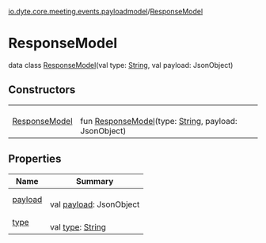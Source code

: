 [io.dyte.core.meeting.events.payloadmodel](../index.md)/[ResponseModel](index.md)

# ResponseModel


data class [ResponseModel](index.md)(val type: [String](https://kotlinlang.org/api/latest/jvm/stdlib/kotlin/-string/index.html), val payload: JsonObject)

## Constructors

| | |
|---|---|
| [ResponseModel](-response-model.md) | <br/>fun [ResponseModel](-response-model.md)(type: [String](https://kotlinlang.org/api/latest/jvm/stdlib/kotlin/-string/index.html), payload: JsonObject) |

## Properties

| Name | Summary |
|---|---|
| [payload](payload.md) | <br/>val [payload](payload.md): JsonObject |
| [type](type.md) | <br/>val [type](type.md): [String](https://kotlinlang.org/api/latest/jvm/stdlib/kotlin/-string/index.html) |
